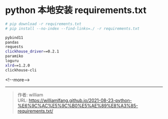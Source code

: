 # python 本地安装 requirements.txt


```bash
# pip download -r requirements.txt
# pip install --no-index --find-links=./ -r requirements.txt

pybind11
pandas
requests
clickhouse_driver==0.2.1
paramiko
loguru
xlrd==1.2.0
clickhouse-cli
```

&lt;!--more--&gt;


---

> 作者: william  
> URL: https://williamlfang.github.io/2021-08-23-python-%E6%9C%AC%E5%9C%B0%E5%AE%89%E8%A3%85-requirements.txt/  


